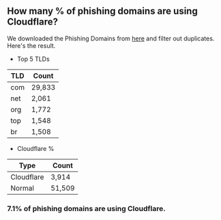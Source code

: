 ## How many % of phishing domains are using Cloudflare?


We downloaded the Phishing Domains from [here](https://github.com/mitchellkrogza/Phishing.Database) and filter out duplicates.
Here's the result.


[//]: # (start replacement)


- Top 5 TLDs

| TLD | Count |
| --- | --- |
| com | 29,833 |
| net | 2,061 |
| org | 1,772 |
| top | 1,548 |
| br | 1,508 |


- Cloudflare %

| Type | Count |
| --- | --- |
| Cloudflare | 3,914 |
| Normal | 51,509 |


### 7.1% of phishing domains are using Cloudflare.